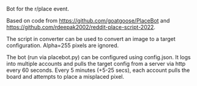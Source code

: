 Bot for the r/place event.

Based on code from https://github.com/goatgoose/PlaceBot and https://github.com/rdeepak2002/reddit-place-script-2022.

The script in converter can be used to convert an image to a target configuration. Alpha=255 pixels are ignored.

The bot (run via placebot.py) can be configured using config.json. It logs into multiple accounts and pulls the target config from a server via http every 60 seconds.
Every 5 minutes (+5-25 secs), each account pulls the board and attempts to place a misplaced pixel.